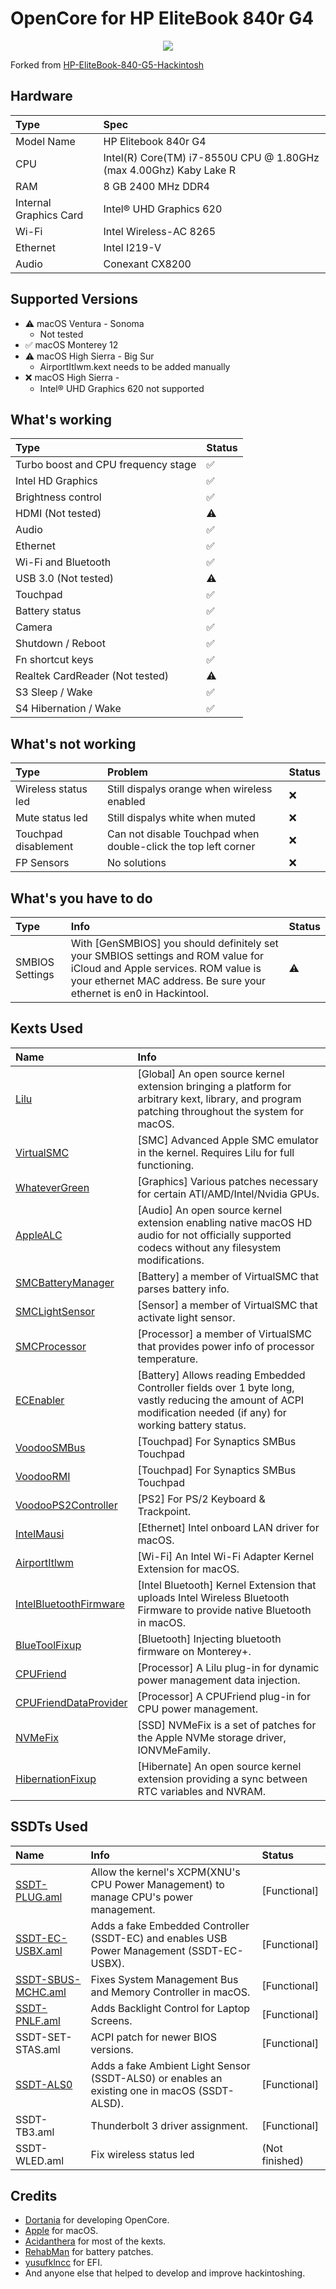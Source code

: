 # OpenCore for HP EliteBook 840r G4

<p align="center">
  <img src="https://github.com/firedevel/Hackintosh-HP-EliteBook-840r-G4/blob/main/840r.png">
</p>

Forked from [HP-EliteBook-840-G5-Hackintosh](https://github.com/yusufklncc/HP-EliteBook-840-G5-Hackintosh)  

## Hardware

Type | Spec
:---------|:---------
Model Name      | HP Elitebook 840r G4 
CPU              | Intel(R) Core(TM) i7-8550U CPU @ 1.80GHz (max 4.00Ghz) Kaby Lake R
RAM           | 8 GB 2400 MHz DDR4
Internal Graphics Card | Intel® UHD Graphics 620
Wi-Fi             | Intel Wireless-AC 8265
Ethernet          | Intel I219-V 
Audio       | Conexant CX8200

## Supported Versions

- ⚠️ macOS Ventura - Sonoma
  - Not tested
- ✅ macOS Monterey 12
- ⚠️ macOS High Sierra - Big Sur  
  - AirportItlwm.kext needs to be added manually
- ❌ macOS High Sierra -
  - Intel® UHD Graphics 620 not supported

## What's working
  
Type | Status
:---------|:---------
Turbo boost and CPU frequency stage |  ✅  
Intel HD Graphics                   |  ✅  
Brightness control                  |  ✅  
HDMI (Not tested)                   |  ⚠️  
Audio                               |  ✅  
Ethernet                            |  ✅  
Wi-Fi and Bluetooth                 |  ✅  
USB 3.0 (Not tested)                |  ⚠️  
Touchpad                            |  ✅  
Battery status                      |  ✅  
Camera                              |  ✅  
Shutdown / Reboot                   |  ✅  
Fn shortcut keys                    |  ✅  
Realtek CardReader (Not tested)     |  ⚠️  
S3 Sleep / Wake                     |  ✅  
S4 Hibernation / Wake               |  ✅  

## What's not working 
Type | Problem | Status
:---------|:---------|:----------
Wireless status led | Still dispalys orange when wireless enabled |  ❌  
Mute status led | Still dispalys white when muted |  ❌  
Touchpad disablement | Can not disable Touchpad when double-click the top left corner |  ❌  
FP Sensors | No solutions |  ❌

## What's you have to do 
  
Type | Info | Status
:---------|:---------|:----------
SMBIOS Settings  | With [GenSMBIOS] you should definitely set your SMBIOS settings and ROM value for iCloud and Apple services. ROM value is your ethernet MAC address. Be sure your ethernet is en0 in Hackintool. |  ⚠️
  
## Kexts Used 
 
Name | Info 
:---------|:---------
[Lilu](https://github.com/acidanthera/Lilu) | [Global] An open source kernel extension bringing a platform for arbitrary kext, library, and program patching throughout the system for macOS.
[VirtualSMC](https://github.com/acidanthera/VirtualSMC) | [SMC] Advanced Apple SMC emulator in the kernel. Requires Lilu for full functioning.
[WhateverGreen](https://github.com/acidanthera/WhateverGreen) | [Graphics] Various patches necessary for certain ATI/AMD/Intel/Nvidia GPUs.
[AppleALC](https://github.com/acidanthera/AppleALC) | [Audio] An open source kernel extension enabling native macOS HD audio for not officially supported codecs without any filesystem modifications. 
[SMCBatteryManager](https://github.com/acidanthera/VirtualSMC) | [Battery] a member of VirtualSMC that parses battery info.
[SMCLightSensor](https://github.com/acidanthera/VirtualSMC) | [Sensor] a member of VirtualSMC that activate light sensor.
[SMCProcessor](https://github.com/acidanthera/VirtualSMC) | [Processor] a member of VirtualSMC that provides power info of processor temperature.
[ECEnabler](https://github.com/1Revenger1/ECEnabler) | [Battery] Allows reading Embedded Controller fields over 1 byte long, vastly reducing the amount of ACPI modification needed (if any) for working battery status.
[VoodooSMBus](https://github.com/VoodooSMBus/VoodooSMBus) | [Touchpad] For Synaptics SMBus Touchpad
[VoodooRMI](https://github.com/VoodooSMBus/VoodooRMI) | [Touchpad] For Synaptics SMBus Touchpad
[VoodooPS2Controller](https://github.com/acidanthera/VoodooPS2) | [PS2] For PS/2 Keyboard & Trackpoint.
[IntelMausi](https://github.com/acidanthera/IntelMausi) | [Ethernet] Intel onboard LAN driver for macOS.
[AirportItlwm](https://github.com/OpenIntelWireless/itlwm) | [Wi-Fi] An Intel Wi-Fi Adapter Kernel Extension for macOS.
[IntelBluetoothFirmware](https://github.com/OpenIntelWireless/IntelBluetoothFirmware) | [Intel Bluetooth] Kernel Extension that uploads Intel Wireless Bluetooth Firmware to provide native Bluetooth in macOS.
[BlueToolFixup](https://github.com/acidanthera/BrcmPatchRAM) | [Bluetooth] Injecting bluetooth firmware on Monterey+.
[CPUFriend](https://github.com/acidanthera/CPUFriend) | [Processor] A Lilu plug-in for dynamic power management data injection.
[CPUFriendDataProvider](https://github.com/corpnewt/CPUFriendFriend) | [Processor] A CPUFriend plug-in for CPU power management.
[NVMeFix](https://github.com/acidanthera/NVMeFix) | [SSD] NVMeFix is a set of patches for the Apple NVMe storage driver, IONVMeFamily.
[HibernationFixup](https://github.com/acidanthera/HibernationFixup) | [Hibernate] An open source kernel extension providing a sync between RTC variables and NVRAM.

  
## SSDTs Used
  
Name | Info | Status
:---------|:---------|:---------
[SSDT-PLUG.aml](https://dortania.github.io/Getting-Started-With-ACPI/Universal/plug.html#fixing-power-management-ssdt-plug) | Allow the kernel's XCPM(XNU's CPU Power Management) to manage CPU's power management. | [Functional]
[SSDT-EC-USBX.aml](https://dortania.github.io/Getting-Started-With-ACPI/Universal/ec-fix.html#fixing-embedded-controller-ssdt-ecusbx) | Adds a fake Embedded Controller (SSDT-EC) and enables USB Power Management (SSDT-EC-USBX). | [Functional]
[SSDT-SBUS-MCHC.aml](https://dortania.github.io/Getting-Started-With-ACPI/Universal/smbus.html) | Fixes System Management Bus and Memory Controller in macOS. | [Functional]
[SSDT-PNLF.aml](https://dortania.github.io/Getting-Started-With-ACPI/Laptops/backlight.html) | Adds Backlight Control for Laptop Screens. | [Functional]
SSDT-SET-STAS.aml | ACPI patch for newer BIOS versions. | [Functional]
[SSDT-ALS0](https://github.com/5T33Z0/OC-Little-Translated/tree/main/01_Adding_missing_Devices_and_enabling_Features/Ambient_Light_Sensor_(SSDT-ALS0)) | Adds a fake Ambient Light Sensor (SSDT-ALS0) or enables an existing one in macOS (SSDT-ALSD). | [Functional]
SSDT-TB3.aml | Thunderbolt 3 driver assignment. | [Functional]
SSDT-WLED.aml | Fix wireless status led | (Not finished)
      
## Credits
  
 - [Dortania](https://dortania.github.io) for developing OpenCore.
 - [Apple](https://www.apple.com) for macOS.
 - [Acidanthera](https://github.com/acidanthera) for most of the kexts.
 - [RehabMan](https://github.com/RehabMan) for battery patches.
 - [yusufklncc](https://github.com/yusufklncc) for EFI.
 - And anyone else that helped to develop and improve hackintoshing.
